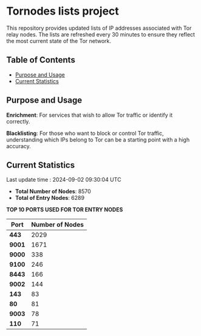 # Tornodes lists project

This repository provides updated lists of IP addresses associated with Tor relay nodes. The lists are refreshed every 30 minutes to ensure they reflect the most current state of the Tor network.

## Table of Contents

- [Purpose and Usage](#purpose-and-usage)
- [Current Statistics](#current-statistics)


## Purpose and Usage

**Enrichment**: For services that wish to allow Tor traffic or identify it correctly.

**Blacklisting**: For those who want to block or control Tor traffic, understanding which IPs belong to Tor can be a starting point with a high accuracy.

## Current Statistics

Last update time : 2024-09-02 09:30:04 UTC

- **Total Number of Nodes**: 8570
- **Total of Entry Nodes**: 6289

**TOP 10 PORTS USED FOR TOR ENTRY NODES**

| **Port** | **Number of Nodes** |
|------|-----------------|
| **443**   | 2029  |
| **9001**   | 1671  |
| **9000**   | 338  |
| **9100**   | 246  |
| **8443**   | 166  |
| **9002**   | 144  |
| **143**   | 83  |
| **80**   | 81  |
| **9003**   | 78  |
| **110**   | 71  |

